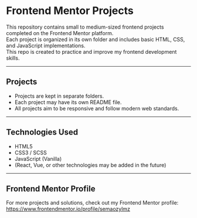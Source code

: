 # Frontend Mentor Projects

This repository contains small to medium-sized frontend projects completed on the Frontend Mentor platform.  
Each project is organized in its own folder and includes basic HTML, CSS, and JavaScript implementations.  
This repo is created to practice and improve my frontend development skills.

---

## Projects

- Projects are kept in separate folders.
- Each project may have its own README file.
- All projects aim to be responsive and follow modern web standards.

---

## Technologies Used

- HTML5  
- CSS3 / SCSS  
- JavaScript (Vanilla)  
- (React, Vue, or other technologies may be added in the future)

---

## Frontend Mentor Profile

For more projects and solutions, check out my Frontend Mentor profile:
https://www.frontendmentor.io/profile/semaozylmz
